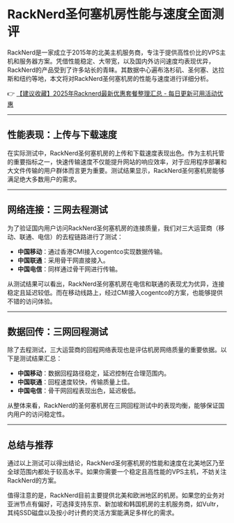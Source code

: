 # RackNerd圣何塞机房性能与速度全面测评

RackNerd是一家成立于2015年的北美主机服务商，专注于提供高性价比的VPS主机和服务器方案。凭借性能稳定、大带宽，以及国内外访问速度均表现优异，RackNerd的产品受到了许多站长的青睐。其数据中心遍布洛杉矶、圣何塞、达拉斯和纽约等地，本文将对RackNerd圣何塞机房的性能与速度进行详细分析。

👉 [【建议收藏】2025年Racknerd最新优惠套餐整理汇总 - 每日更新可用活动优惠](https://bit.ly/Rack_Nerd)

---

## 性能表现：上传与下载速度

在实际测试中，RackNerd圣何塞机房的上传和下载速度表现出色。作为主机托管的重要指标之一，快速传输速度不仅能提升网站的响应效率，对于应用程序部署和大文件传输的用户群体而言更为重要。测试结果显示，RackNerd圣何塞机房能够满足绝大多数用户的需求。

---

## 网络连接：三网去程测试

为了验证国内用户访问RackNerd圣何塞机房的连接质量，我们对三大运营商（移动、联通、电信）的去程链路进行了测试：

- **中国移动**：通过香港CMI接入cogentco实现数据传输。
- **中国联通**：采用骨干网直接接入。
- **中国电信**：同样通过骨干网进行传输。

从测试结果可以看出，RackNerd圣何塞机房在电信和联通的表现尤为优异，连接稳定且延迟较低。而在移动线路上，经过CMI接入cogentco的方案，也能够提供不错的访问体验。

---

## 数据回传：三网回程测试

除了去程测试，三大运营商的回程网络表现也是评估机房网络质量的重要依据。以下是测试结果汇总：

- **中国移动**：数据回程路径稳定，延迟控制在合理范围内。
- **中国联通**：回程速度较快，传输质量上佳。
- **中国电信**：骨干网回程表现出色，延迟极低。

从整体来看，RackNerd的圣何塞机房在三网回程测试中的表现均衡，能够保证国内用户的访问稳定性。

---

## 总结与推荐

通过以上测试可以得出结论，RackNerd圣何塞机房的性能和速度在北美地区乃至全球范围内都处于较高水平。如果你需要一个稳定且高性能的VPS主机，不妨关注RackNerd的方案。

值得注意的是，RackNerd目前主要提供北美和欧洲地区的机房。如果您的业务对亚洲节点有偏好，可选择支持东京、新加坡和韩国机房的主机服务商，如Vultr，其纯SSD磁盘以及按小时计费的灵活方案能满足多样化的需求。